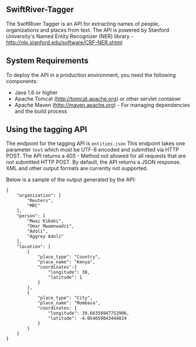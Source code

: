 SwiftRiver-Tagger
-----------------
The SwiftRiver Tagger is an API for extracting names of people, organizations and places from text. The API
is powered by Stanford University's Named Entity Recognizer (NER) library - http://nlp.stanford.edu/software/CRF-NER.shtml


System Requirements
-------------------
To deploy the API in a production environment, you need the following components:

* Java 1.6 or higher
* Apache Tomcat (http://tomcat.apache.org) or other servlet container
* Apache Maven (http://maven.apache.org) - For managing dependencies and the build process


Using the tagging API
---------------------
The endpoint for the tagging API is `entities.json` This endpoint takes one parameter `text`
which must be UTF-8 encoded and submitted via HTTP POST. The API returns a 405 - Method not allowed
for all requests that are not submitted HTTP POST. By default, the API returns a JSON response. XML and other
output formats are currently not supported.

Below is a sample of the output generated by the API:

	{
		"organization": [
			"Reuters",
			"MRC"
		],
		"person": [
			"Mwai Kibaki",
			"Omar Mwamnwadzi",
			"Adoli",
			"Aggrey Adoli"
		],
		"location": [
			{
				"place_type": "Country",
				"place_name": "Kenya",
				"coordinates":{
					"longitude": 38,
					"latitude": 1
				}
			},
			{
				"place_type": "City",
				"place_name": "Mombasa",
				"coordinates: {
					"longitude": 39.66358947753906,
					"latitude": -4.054659843444824
				}
			}
		]
	}
